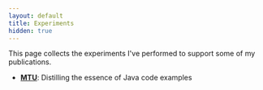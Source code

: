 ```yaml
---
layout: default
title: Experiments
hidden: true
---
```


This page collects the experiments I've performed to support some of my publications.

- [**MTU**](./multistaging): Distilling the essence of Java code examples

